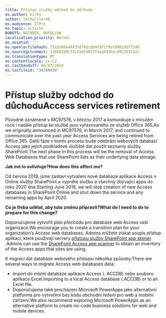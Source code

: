```yaml
---
title: Přístup služby odchod do důchodu
ms.author: kirks
author: Techwriter40
ms.audience: ITPro
ms.topic: article
ROBOTS: NOINDEX, NOFOLLOW
localization_priority: Normal
ms.assetid: ''
ms.openlocfilehash: f5a1e88e4443fdf43cdd4f07cf9e784810df7540
ms.sourcegitcommit: 136b8209c52c2a05d0f2fdaab93b2cd92253fa2c
ms.translationtype: MT
ms.contentlocale: cs-CZ
ms.lasthandoff: 06/07/2019
ms.locfileid: "34769430"
---
```

# <a name="access-services-retirement"></a><span data-ttu-id="00b0e-102">Přístup služby odchod do důchodu</span><span class="sxs-lookup"><span data-stu-id="00b0e-102">Access services retirement</span></span>

<span data-ttu-id="00b0e-103">Původně oznámené v MC97576, v březnu 2017 a komunikuje v minulém roce i nadále přístup ke službě jsou vyřazovaného ze služeb Office 365.</span><span class="sxs-lookup"><span data-stu-id="00b0e-103">As we originally announced in MC97576, in March 2017, and continued to communicate over the past year Access Services are being retired from Office 365.</span></span> <span data-ttu-id="00b0e-104">Další fáze v tomto procesu bude odebrání webových databází Access jako jejich podkladové úložiště dat použít seznamy služby SharePoint.</span><span class="sxs-lookup"><span data-stu-id="00b0e-104">The next phase in this process will be the removal of Access Web Databases that use SharePoint lists as their underlying data storage.</span></span>

<span data-ttu-id="00b0e-105">**Jak mě to ovlivňuje?**</span><span class="sxs-lookup"><span data-stu-id="00b0e-105">**How does this affect me?**</span></span>

<span data-ttu-id="00b0e-106">Od června 2019, jsme zastaví vytváření nové databáze aplikace Access v Online služby SharePoint a vypněte službu a všechny zbývající apps do roku 2020 dne.</span><span class="sxs-lookup"><span data-stu-id="00b0e-106">Starting June 2019, we will stop creation of new Access databases in SharePoint Online and shut down the service and any remaining apps by April 2020.</span></span>

<span data-ttu-id="00b0e-107">**Co je třeba udělat, aby tuto změnu připravit?**</span><span class="sxs-lookup"><span data-stu-id="00b0e-107">**What do I need to do to prepare for this change?**</span></span>

<span data-ttu-id="00b0e-108">Doporučujeme vytvořit plán přechodu pro databáze web Access vaší organizace.</span><span class="sxs-lookup"><span data-stu-id="00b0e-108">We encourage you to create a transition plan for your organization’s Access web databases.</span></span> <span data-ttu-id="00b0e-109">Admins můžete získat soupis přístup aplikací, které používají servery [přístupu služby SharePoint app skener](https://github.com/SharePoint/PnP-Tools/tree/master/Solutions/SharePoint.AccessApp.Scanner) .</span><span class="sxs-lookup"><span data-stu-id="00b0e-109">Admins can use the [SharePoint Access app scanner](https://github.com/SharePoint/PnP-Tools/tree/master/Solutions/SharePoint.AccessApp.Scanner) to obtain an inventory of the Access apps that sites are using.</span></span> 

<span data-ttu-id="00b0e-110">K migraci dat databáze webového přístupu několika způsoby:</span><span class="sxs-lookup"><span data-stu-id="00b0e-110">There are several ways to migrate Access web databases data:</span></span>

- <span data-ttu-id="00b0e-111">Import do místní databáze aplikace Access (. ACCDB) nebo souboru aplikace Excel.</span><span class="sxs-lookup"><span data-stu-id="00b0e-111">Importing to a local Access database (.ACCDB) or to an Excel file.</span></span>
- <span data-ttu-id="00b0e-112">Doporučujeme také procházení Microsoft PowerApps jako alternativní platforma pro vytvoření bez kódu obchodní řešení pro web a mobilní zařízení.</span><span class="sxs-lookup"><span data-stu-id="00b0e-112">We also recommend exploring Microsoft PowerApps as an alternative platform to create no-code business solutions for web and mobile devices.</span></span>